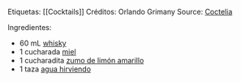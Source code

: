 Etiquetas: [[Cocktails]]
Créditos: Orlando Grimany
Source: [Coctelia](https://coctelia.com/hot-toddy/)

Ingredientes:
- 60 mL [whisky](https://coctelia.com/ingredient/whisky/)
- 1 cucharada [miel](https://coctelia.com/ingredient/miel/)
- 1 cucharadita [zumo de limón amarillo](https://coctelia.com/ingredient/zumo-de-limon-amarillo/)
- 1 taza [agua hirviendo](https://coctelia.com/ingredient/agua-hirviendo/)
